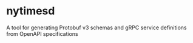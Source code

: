 # nytimesd
A tool for generating Protobuf v3 schemas and gRPC service definitions from OpenAPI specifications
